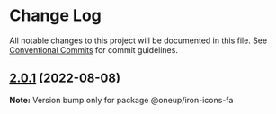 # Change Log

All notable changes to this project will be documented in this file.
See [Conventional Commits](https://conventionalcommits.org) for commit guidelines.

## [2.0.1](https://github.com/oneupsoft/iron-icons-fa/compare/@oneup/iron-icons-fa@2.0.0...@oneup/iron-icons-fa@2.0.1) (2022-08-08)

**Note:** Version bump only for package @oneup/iron-icons-fa
